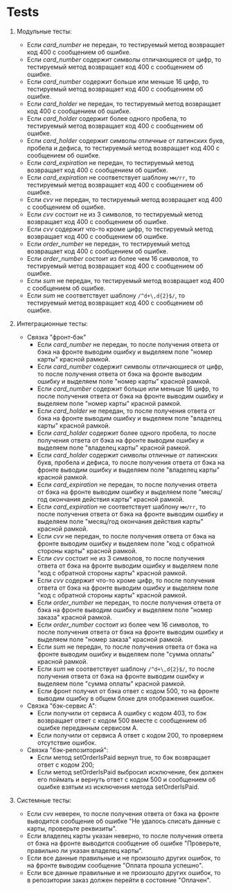 # Tests

1) Модульные тесты:
    - Если *card_number* не передан, то тестируемый метод возвращает код 400 с сообщением об ошибке.
    - Если *card_number* содержит символы отличающиеся от цифр, то тестируемый метод возвращает код 400 с сообщением об ошибке.
    - Если *card_number* содержит больше или меньше 16 цифр, то тестируемый метод возвращает код 400 с сообщением об ошибке.
    - Если *card_holder* не передан, то тестируемый метод возвращает код 400 с сообщением об ошибке.
    - Если *card_holder* содержит более одного пробела, то тестируемый метод возвращает код 400 с сообщением об ошибке.
    - Если *card_holder* содержит символы отличные от латинских букв, пробела и дефиса, то тестируемый метод возвращает код 400 с сообщением об ошибке.
    - Если *card_expiration* не передан, то тестируемый метод возвращает код 400 с сообщением об ошибке.
    - Если *card_expiration* не соответствует шаблону `мм/гг`, то тестируемый метод возвращает код 400 с сообщением об ошибке.
    - Если *cvv* не передан, то тестируемый метод возвращает код 400 с сообщением об ошибке.
    - Если *cvv* состоит не из 3 символов, то тестируемый метод возвращает код 400 с сообщением об ошибке.
    - Если *cvv* содержит что-то кроме цифр, то тестируемый метод возвращает код 400 с сообщением об ошибке.
    - Если *order_number* не передан, то тестируемый метод возвращает код 400 с сообщением об ошибке.
    - Если *order_number* состоит из более чем 16 символов, то тестируемый метод возвращает код 400 с сообщением об ошибке.
    - Если *sum* не передан, то тестируемый метод возвращает код 400 с сообщением об ошибке.
    - Если *sum* не соответствует шаблону `/^d+\,d{2}$/`, то тестируемый метод возвращает код 400 с сообщением об ошибке.

2) Интеграционные тесты:
   - Связка "фронт-бэк"
     - Если *card_number* не передан, то после получения ответа от бэка на фронте выводим ошибку и выделяем поле "номер карты" красной рамкой.
     - Если *card_number* содержит символы отличающиеся от цифр, то после получения ответа от бэка на фронте выводим ошибку и выделяем поле "номер карты" красной рамкой.
     - Если *card_number* содержит больше или меньше 16 цифр, то после получения ответа от бэка на фронте выводим ошибку и выделяем поле "номер карты" красной рамкой.
     - Если *card_holder* не передан, то после получения ответа от бэка на фронте выводим ошибку и выделяем поле "владелец карты" красной рамкой.
     - Если *card_holder* содержит более одного пробела, то после получения ответа от бэка на фронте выводим ошибку и выделяем поле "владелец карты" красной рамкой.
     - Если *card_holder* содержит символы отличные от латинских букв, пробела и дефиса, то после получения ответа от бэка на фронте выводим ошибку и выделяем поле "владелец карты" красной рамкой.
     - Если *card_expiration* не передан, то после получения ответа от бэка на фронте выводим ошибку и выделяем поле "месяц/год окончания действия карты" красной рамкой.
     - Если *card_expiration* не соответствует шаблону `мм/гг`, то после получения ответа от бэка на фронте выводим ошибку и выделяем поле "месяц/год окончания действия карты" красной рамкой.
     - Если *cvv* не передан, то после получения ответа от бэка на фронте выводим ошибку и выделяем поле "код с обратной стороны карты" красной рамкой.
     - Если *cvv* состоит не из 3 символов, то после получения ответа от бэка на фронте выводим ошибку и выделяем поле "код с обратной стороны карты" красной рамкой.
     - Если *cvv* содержит что-то кроме цифр, то после получения ответа от бэка на фронте выводим ошибку и выделяем поле "код с обратной стороны карты" красной рамкой.
     - Если *order_number* не передан, то после получения ответа от бэка на фронте выводим ошибку и выделяем поле "номер заказа" красной рамкой.
     - Если *order_number* состоит из более чем 16 символов, то после получения ответа от бэка на фронте выводим ошибку и выделяем поле "номер заказа" красной рамкой.
     - Если *sum* не передан, то после получения ответа от бэка на фронте выводим ошибку и выделяем поле "сумма оплаты" красной рамкой.
     - Если *sum* не соответствует шаблону `/^d+\,d{2}$/`, то после получения ответа от бэка на фронте выводим ошибку и выделяем поле "сумма оплаты" красной рамкой.
     - Если фронт получил от бэка ответ с кодом 500, то на фронте выводим ошибку в общем блоке для отображения ошибок.
   - Связка "бэк-сервис А":
     - Если получили от сервиса A ошибку с кодом 403, то бэк возвращает ответ с кодом 500 вместе с сообщением об ошибке переданным сервисом A.
     - Если получили от сервиса A ответ с кодом 200, то проверяем отсутствие ошибок.
   - Связка "бэк-репозиторий":
     - Если метод setOrderIsPaid вернул true, то бэк возвращает ответ с кодом 200;
     - Если метод setOrderIsPaid выбросил исключение, бек должен его поймать и вернуть ответ с кодом 500 и сообщением об ошибке взятым из исключения метода setOrderIsPaid.
     
3) Системные тесты:
   - Если cvv неверен, то после получения ответа от бэка на фронте выводится сообщение об ошибке "Не удалось списать данные с карты, проверьте реквизиты".
   - Если владелец карты указан неверно, то после получения ответа от бэка на фронте выводится сообщение об ошибке "Проверьте, правильно ли указан владелец карты".
   - Если все данные правильные и не произошло других ошибок, то на фронте выводим сообщение "Оплата прошла успешно".
   - Если все данные правильные и не произошло других ошибок, то в репозитории заказ должен перейти в состояние "Оплачен".